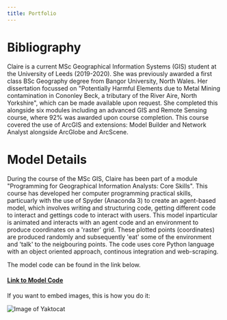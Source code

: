 ```yaml
---
title: Portfolio
---
```

# Bibliography
  
Claire is a current MSc Geographical Information Systems (GIS) student at the University of Leeds (2019-2020). She was previously awarded a first class BSc Geography degree from Bangor University, North Wales. Her dissertation focussed on "Potentially Harmful Elements due to Metal Mining contamination in Cononley Beck, a tributary of the River Aire, North Yorkshire", which can be made available upon request. She completed this alongside six modules including an advanced GIS and Remote Sensing course, where 92% was awarded upon course completion. This course covered the use of ArcGIS and extensions: Model Builder and Network Analyst alongside ArcGlobe and ArcScene. 

# Model Details

During the course of the MSc GIS, Claire has been part of a module "Programming for Geographical Information Analysts: Core Skills". This course has developed her computer programming practical skills, particuarly with the use of Spyder (Anaconda 3) to create an agent-based model, which involves writing and structuring code, getting different code to interact and gettings code to interact with users. This  model inparticular is animated and interacts with an agent code and an environment to produce coordinates on a 'raster' grid. These plotted points (coordinates) are produced randomly and subsequently 'eat' some of the environment and 'talk' to the neigbouring points. The code uses core Python language with an object oriented approach, continous integration and web-scraping.

The model code can be found in the link below. 

#### [Link to Model Code](http://github.com)

If you want to embed images, this is how you do it:

![Image of Yaktocat](https://octodex.github.com/images/yaktocat.png)
